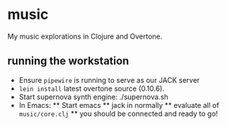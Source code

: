 # music

My music explorations in Clojure and Overtone.

## running the workstation

* Ensure `pipewire` is running to serve as our JACK server
* `lein install` latest overtone source (0.10.6).
* Start supernova synth engine: ./supernova.sh
* In Emacs:
** Start emacs
** jack in normally
** evaluate all of `music/core.clj`
** you should be connected and ready to go!
